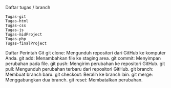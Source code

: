 Daftar tugas / branch

    Tugas-git
    Tugas-html
    Tugas-css
    Tugas-js
    Tugas-midProject
    Tugas-php
    Tugas-finalProject

Daftar Perintah Git
    git clone: Mengunduh repositori dari GitHub ke komputer Anda.
    git add: Menambahkan file ke staging area.
    git commit: Menyimpan perubahan pada file.
    git push: Mengirim perubahan ke repositori GitHub.
    git pull: Mengunduh perubahan terbaru dari repositori GitHub.
    git branch: Membuat branch baru.
    git checkout: Beralih ke branch lain.
    git merge: Menggabungkan dua branch.
    git reset: Membatalkan perubahan.
